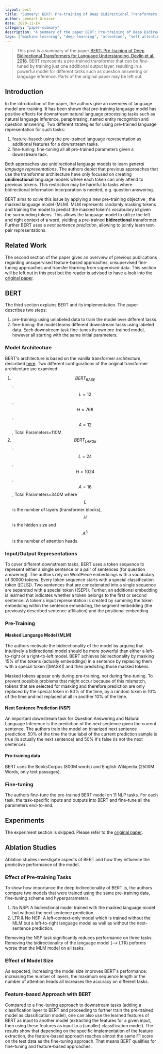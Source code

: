 ```yaml
---
layout: post
title: "Summary: BERT: Pre-training of Deep Bidirectional Transformers for Language Understanding"
author: Lennart Grosser
date: 2020-11-14
category: "paper-summary"
description: "A summary of the paper BERT: Pre-training of Deep Bidirectional Transformers for Language Understanding, Devlin et al., 2018. BERT represents a pre-trained transformer that can be fine-tuned by training just one additional output layer, resulting in a powerful model for different tasks such as question answering or language inference. Parts of the original paper may be left out."
tags: ["machine learning", "deep learning", "attention", "self attention", "self-attention", "transformer", "bert", "bidirectionality", "bidirectional"]
---
```


> This post is a summary of the paper [BERT: Pre-training of Deep Bidirectional Transformers for Language Understanding, Devlin et al., 2018](https://arxiv.org/pdf/1810.04805.pdf). BERT represents a pre-trained transformer that can be fine-tuned by training just one additional output layer, resulting in a powerful model for different tasks such as question answering or language inference. Parts of the original paper may be left out.

## Introduction
In the introduction of the paper, the authors give an overview of language model pre-training. It has been shown that pre-training language model has positive effects for downstream natural language processing tasks such as natural language inference, paraphrasing, named entity recognition and question answering.
Two different strategies for using pre-trained language representation for such tasks:
1. feature-based: using the pre-trained language representation as additional features for a downstream tasks.
2. fine-tuning: fine-tuning all all pre-trained parameters given a downstream task.

Both approaches use unidirectional language models to learn _general language representations_. The authors depict that previous approaches that use the transformer architecture have only focused on creating **unidirectional** language models where each token can only attend to previous tokens. This restriction may be harmful to tasks where bidirectional information incorporation is needed, e.g. question answering.

BERT aims to solve this issue by applying a new pre-training objective , the masked language model (MLM). MLM represents randomly masking tokens and training the model to predict the masked token's vocabulary id given the surrounding tokens. This allows the language model to utilize the left and right context of a word, yielding a pre-trained **bidirectional** transformer. Further BERT uses a _next sentence prediction_, allowing to jointly learn text-pair representations.

## Related Work
The second section of the paper gives an overview of previous publications regarding unsupervised feature-based approaches, unsupervised fine-tuning approaches and transfer learning from supervised data. This section will be left out in this post but the reader is advised to have a look into the [original paper](https://arxiv.org/pdf/1810.04805.pdf).

## BERT
The third section explains BERT and its implementation. The paper describes two steps:
1. pre-training: using unlabeled data to train the model over different tasks.
2. fine-tuning: the model learns different downstream tasks using labeled data. Each downstream task fine-tunes its own pre-trained model, however all starting with the same initial parameters.

### Model Architecture
BERT's architecture is based on the vanilla transformer architecture, described [here](https://lenngro.github.io/paper-summary/2020/11/07/Attention-Is-All-You-Need/). Two different configurations of the original transformer architecture are examined:
1. $$BERT_{BASE}$$: $$L=12$$, $$H=768$$, $$A=12$$, Total Parameters=110M
2. $$BERT_{LARGE}$$: $$L=24$$, $$H=1024$$, $$A=16$$, Total Parameters=340M
where $$L$$ is the number of layers (transformer blocks), $$H$$ is the hidden size and $$A^3$$ is the number of attention heads.

### Input/Output Representations
To cover different downstream tasks, BERT uses a token sequence to represent either a single sentence or a pair of sentences (for question answering). The authors rely on WordPiece embeddings with a vocabulary of 30000 tokens. Every token sequence starts with a special classification token ([CLS]). Two sentences that are concatenated into a single sequence are separated with a special token ([SEP]). Further, an additional embedding is learned that indicates whether a token belongs to the first or second sentence.
A token's input representation is created by summing the token embedding within the sentence embedding, the segment embedding (the previously described sentence affiliation) and the positional embedding.

### Pre-Training
#### Masked Language Model (MLM)
The authors motivate the bidirectionality of the model by arguing that intuitively a bidirectional model should be more powerful than either a left-to-right or a right-to-left model. BERT achieves bidirectionality by masking 15% of the tokens (actually embeddings) in a sentence by replacing them with a special token ([MASK]) and then predicting those masked tokens.

Masked tokens appear only during pre-training, not during fine-tuning. To prevent possible problems that might occur because of this mismatch, tokens that are selected for masking and therefore prediction are only replaced by the special token in 80% of the time, by a random token in 10% of the time and not replaced at all in another 10% of the time.

#### Next Sentence Prediction (NSP)
An important downstream task for Question Answering and Natural Language Inference is the prediction of the next sentence given the current sentence. The authors train the model on binarized next sentence prediction: 50% of the time the true label of the current prediction sample is true (is actually the next sentence) and 50% it's false (is not the next sentence).

#### Pre-training data
BERT uses the BooksCorpus (800M words) and English Wikipedia (2500M Words, only text passages).


### Fine-tuning
The authors fine-tune the pre-trained BERT model on 11 NLP tasks. For each task, the task-specific inputs and outputs into BERT and fine-tune all the parameters end-to-end.  

## Experiments
The experiment section is skipped. Please refer to the [original paper](https://arxiv.org/pdf/1810.04805.pdf).

## Ablation Studies
Ablation studies investigate aspects of BERT and how they influence the predictive performance of the model.

### Effect of Pre-training Tasks
To show how importance the deep bidirectionality of BERT is, the authors compare two models that were trained using the same pre-training data, fine-tuning scheme and hyperparameters.

1. No NSP: A bidirectional model trained with the masked language model but without the next sentence prediction.
2. LTR & No NSP: A left-context-only model which is trained without the MLM but a left-to-right language model as well as without the next-sentence prediction.

Removing the NSP task significantly reduces performance on three tasks. Removing the bidirectionality of the language model (--> LTR) peforms worse than the MLM model on all tasks.

### Effect of Model Size

As expected, increasing the model size improves BERT's performance: increasing the number of layers, the maximum sequence length or the number of attention heads all increases the accuracy on different tasks.

### Feature-based Approach with BERT
Compared to a fine-tuning approach to downstream tasks (adding a classification layer to BERT and proceeding to further train the pre-trained model as classification model), one can also use the learned features of BERT as input to another model (extracting the features for a given input, then using these features as input to a (smaller) classification model).
The results show that depending on the specific implementation of the feature extraction, the feature-based approach reaches almost the same F1 score on the test data as the fine-tuning approach. That means BERT qualifies for fine-tuning and feature-based approaches.

